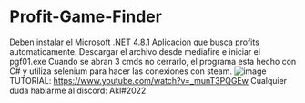 # Profit-Game-Finder
Deben instalar el Microsoft .NET 4.8.1
Aplicacion que busca profits automaticamente.
Descargar el archivo desde mediafire e iniciar el pgf01.exe
Cuando se abran 3 cmds no cerrarlo, el programa esta hecho con C# y utiliza selenium para hacer las conexiones con steam.
![image](https://user-images.githubusercontent.com/126249715/226136043-f11b59b6-f16b-49f5-8f2c-0b30ac67d654.png)
TUTORIAL: https://www.youtube.com/watch?v=_munT3PQGEw
Cualquier duda hablarme al discord: Akl#2022
